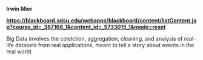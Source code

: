 **Irwin Mier** 

**https://blackboard.sdsu.edu/webapps/blackboard/content/listContent.jsp?course_id=_387168_1&content_id=_5733015_1&mode=reset**

Big Data involves the colelction, aggregation, cleaning, and analysis of real-life datasets from real applications, meant to tell a story about events in the real world.
